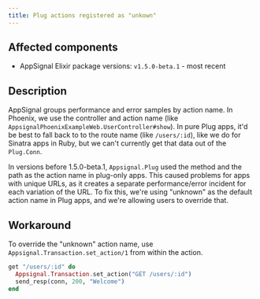 ```yaml
---
title: Plug actions registered as "unkown"
---
```


## Affected components

- AppSignal Elixir package versions: `v1.5.0-beta.1` - most recent

## Description

AppSignal groups performance and error samples by action name. In Phoenix, we use the controller and action name (like `AppsignalPhoenixExampleWeb.UserController#show`). In pure Plug apps, it'd be best to fall back to to the route name (like `/users/:id`), like we do for Sinatra apps in Ruby, but we can't currently get that data out of the `Plug.Conn`.  

In versions before 1.5.0-beta.1, `Appsignal.Plug` used the method and the path as the action name in plug-only apps. This caused problems for apps with unique URLs, as it creates a separate performance/error incident for each variation of the URL. To fix this, we're using "unknown" as the default action name in Plug apps, and we're allowing users to override that.

## Workaround

To override the "unknown" action name, use `Appsignal.Transaction.set_action/1` from within the action.

```elixir
get "/users/:id" do
  Appsignal.Transaction.set_action("GET /users/:id")
  send_resp(conn, 200, "Welcome")
end
```
